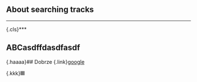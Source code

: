 ## About searching tracks 

---

{.cls}***
## ABCasdffdasdfasdf
{.haaaa}## Dobrze {.link}[google](www.google.pl)

 {.kkk}**lll**